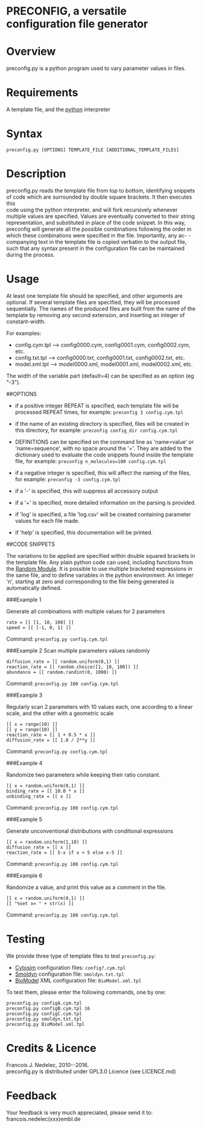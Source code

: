 # PRECONFIG, a versatile configuration file generator

# Overview

preconfig.py is a python program used to vary parameter values in files.

# Requirements

A template file, and the [python](https://www.python.org) interpreter

# Syntax

    preconfig.py [OPTIONS] TEMPLATE_FILE [ADDITIONAL_TEMPLATE_FILES]

# Description

  preconfig.py reads the template file from top to bottom, identifying snippets 
  of code which are surrounded by double square brackets. It then executes this  
  code using the python interpreter, and will fork recursively whenever multiple 
  values are specified. Values are eventually converted to their string 
  representation, and substituted in place of the code snippet. In this way,
  preconfig will generate all the possible combinations following the order in 
  which these combinations were specified in the file. Importantly, any ac-
  -companying text in the template file is copied verbatim to the output file, 
  such that any syntax present in the configuration file can be maintained 
  during the process.

# Usage

At least one template file should be specified, and other arguments are optional.
If several template files are specified, they will be processed sequentially.
The names of the produced files are built from the name of the template
by removing any second extension, and inserting an integer of constant-width.

For examples:

- config.cym.tpl --> config0000.cym, config0001.cym, config0002.cym, etc.
- config.txt.tpl --> config0000.txt, config0001.txt, config0002.txt, etc.
- model.xml.tpl --> model0000.xml, model0001.xml, model0002.xml, etc.

The width of the variable part (default=4) can be specified as an option (eg "-3").

##OPTIONS

- if a positive integer REPEAT is specified, each template file will be 
  processed REPEAT times, for example: `preconfig 3 config.cym.tpl`

- if the name of an existing directory is specified, files will be created 
  in this directory, for example: `preconfig config_dir config.cym.tpl`

- DEFINITIONS can be specified on the command line as 'name=value' or 
  'name=sequence', with no space around the '='. They are added to the 
  dictionary used to evaluate the code snippets found inside the template file,
  for example: `preconfig n_molecules=100 config.cym.tpl`

- if a negative integer is specified, this will affect the naming of the files,
  for example: `preconfig -3 config.cym.tpl`

- if a '-' is specified, this will suppress all accessory output

- if a '+' is specified, more detailed information on the parsing is provided.

- if 'log' is specified, a file 'log.csv' will be created containing parameter
  values for each file made.

- if 'help' is specified, this documentation will be printed.

##CODE SNIPPETS

The variations to be applied are specified within double squared brackets
in the template file. Any plain python code can used, including functions from
the [Random Module](https://docs.python.org/library/random.html). 
It is possible to use multiple bracketed expressions in the same file, and 
to define variables in the python environment. An integer 'n', starting at 
zero and corresponding to the file being generated is automatically defined.


###Example 1

Generate all combinations with multiple values for 2 parameters

    rate = [[ [1, 10, 100] ]]
    speed = [[ [-1, 0, 1] ]]

Command: `preconfig.py config.cym.tpl`


###Example 2
Scan multiple parameters values randomly

    diffusion_rate = [[ random.uniform(0,1) ]]
    reaction_rate = [[ random.choice([1, 10, 100]) ]]
    abundance = [[ random.randint(0, 1000) ]]

Command: `preconfig.py 100 config.cym.tpl`


###Example 3

Regularly scan 2 parameters with 10 values each,
one according to a linear scale, and the other with a geometric scale

    [[ x = range(10) ]]
    [[ y = range(10) ]]
    reaction_rate = [[ 1 + 0.5 * x ]]
    diffusion_rate = [[ 1.0 / 2**y ]]

Command: `preconfig.py config.cym.tpl`

###Example 4

Randomize two parameters while keeping their ratio constant.

    [[ x = random.uniform(0,1) ]] 
    binding_rate = [[ 10.0 * x ]]
    unbinding_rate = [[ x ]]

Command: `preconfig.py 100 config.cym.tpl`


###Example 5

Generate unconventional distributions with conditional expressions

    [[ x = random.uniform(1,10) ]]
    diffusion_rate = [[ x ]]
    reaction_rate = [[ 5-x if x < 5 else x-5 ]]

Command: `preconfig.py 100 config.cym.tpl`


###Example 6

Randomize a value, and print this value as a comment in the file.

    [[ x = random.uniform(0,1) ]]
    [[ "%set x= " + str(x) ]]

Command: `preconfig.py 100 config.cym.tpl`


# Testing

We provide three type of template files to test `preconfig.py`:

- [Cytosim](www.cytosim.org) configuration files: `config?.cym.tpl`
- [Smoldyn](www.smoldyn.org) configuration file: `smoldyn.txt.tpl`
- [BioModel](www.biomodels.org) XML configuration file: `BioModel.xml.tpl`

To test them, please enter the following commands, one by one:

    preconfig.py configA.cym.tpl
    preconfig.py configB.cym.tpl 16
    preconfig.py configC.cym.tpl
    preconfig.py smoldyn.txt.tpl
    preconfig.py BioModel.xml.tpl

# Credits & Licence

Francois J. Nedelec, 2010--2016.  
preconfig.py is distributed under GPL3.0 Licence (see LICENCE.md)

# Feedback

Your feedback is very much appreciated, please send it to:
francois.nedelec(xxx)embl.de

